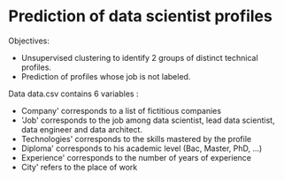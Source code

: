 # Prediction of data scientist profiles
Objectives:
- Unsupervised clustering to identify 2 groups of distinct technical profiles.
- Prediction of profiles whose job is not labeled.

Data
data.csv contains 6 variables :
- Company' corresponds to a list of fictitious companies 
- 'Job' corresponds to the job among data scientist, lead data scientist, data engineer and data architect. 
- Technologies' corresponds to the skills mastered by the profile
- Diploma' corresponds to his academic level (Bac, Master, PhD, ...)
- Experience' corresponds to the number of years of experience 
- City' refers to the place of work
